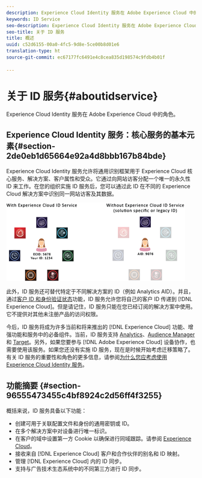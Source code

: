 ```yaml
---
description: Experience Cloud Identity 服务在 Adobe Experience Cloud 中的角色。
keywords: ID Service
seo-description: Experience Cloud Identity 服务在 Adobe Experience Cloud 中的角色。
seo-title: 关于 ID 服务
title: 概述
uuid: c52d6155-00a0-4fc5-9d8e-5ce00b8d01e6
translation-type: ht
source-git-commit: ec67177fc6491e4c8cea835d198574c9fdb4b01f

---
```



# 关于 ID 服务{#aboutidservice}

Experience Cloud Identity 服务在 Adobe Experience Cloud 中的角色。

<!--
mcvid-functionality.xml
-->

## Experience Cloud Identity 服务：核心服务的基本元素{#section-2de0eb1d65664e92a4d8bbb167b84bde}

Experience Cloud Identity 服务允许将通用识别框架用于 Experience Cloud 核心服务、解决方案、客户属性和受众。它通过向网站访客分配一个唯一的永久性 ID 来工作。在您的组织实施 ID 服务后，您可以通过此 ID 在不同的 Experience Cloud 解决方案中识别同一网站访客及其数据。

![](assets/ecid-new.png)

此外，ID 服务还可替代特定于不同解决方案的 ID（例如 Analytics AID）。并且，通过[客户 ID 和身份验证状态](../reference/authenticated-state.md)功能，ID 服务允许您将自己的客户 ID 传递到 [!DNL Experience Cloud]。但是请记住，ID 服务只能在您已经订阅的解决方案中使用。它不提供对其他未注册产品的访问权限。

今后，ID 服务将成为许多当前和将来推出的 [!DNL Experience Cloud] 功能、增强功能和服务中的必备组件。当前，ID 服务支持 [Analytics](http://www.adobe.com/cn/marketing-cloud/web-analytics.html)、[Audience Manager](http://www.adobe.com/cn/marketing-cloud/data-management-platform.html) 和 [Target](http://www.adobe.com/cn/marketing-cloud/testing-targeting.html)。另外，如果您要参与 [!DNL Adobe Experience Cloud] 设备协作，也需要使用该服务。如果您还没有实施 ID 服务，现在是时候开始考虑迁移策略了。有关 ID 服务的重要性和角色的更多信息，请参阅[为什么您应考虑使用 Experience Cloud Identity 服务](http://blogs.adobe.com/digitalmarketing/analytics/why-new-adobe-marketing-cloud-id-service-should-be-on-your-radar/)。

## 功能摘要 {#section-96555473455c4bf8924c2d56ff4f3255}

概括来说，ID 服务具备以下功能：

* 创建可用于关联配置文件和身份的通用密钥或 ID。
* 在多个解决方案中对设备进行唯一标识。
* 在客户的域中设置第一方 Cookie 以确保进行同域跟踪。请参阅 [Experience Cloud](../introduction/cookies.md)。
* 接收来自 [!DNL Experience Cloud] 客户和合作伙伴的别名和 ID 映射。
* 管理 [!DNL Experience Cloud] 内的 ID 同步。
* 支持与广告技术生态系统中的不同第三方进行 ID 同步。

